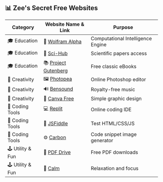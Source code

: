 ## 📊 Zee's Secret Free Websites

| Category             | Website Name & Link                                       | Purpose                                |
|----------------------|-----------------------------------------------------------|----------------------------------------|
| 🎓 Education         | 🧠 [Wolfram Alpha](https://www.wolframalpha.com)          | Computational Intelligence Engine      |
| 🎓 Education         | 🧪 [Sci-Hub](https://sci-hub.se)                          | Scientific papers access               |
| 🎓 Education         | 📚 [Project Gutenberg](https://www.gutenberg.org)        | Free classic eBooks                    |
| 🎨 Creativity        | 🖼️ [Photopea](https://www.photopea.com)                  | Online Photoshop editor                |
| 🎨 Creativity        | 🔊 [Bensound](https://www.bensound.com)                  | Royalty-free music                     |
| 🎨 Creativity        | 🎨 [Canva Free](https://www.canva.com)                   | Simple graphic design                  |
| 🧰 Coding Tools      | 💻 [Replit](https://www.replit.com)                      | Online coding IDE                      |
| 🧰 Coding Tools      | 🧮 [JSFiddle](https://jsfiddle.net)                      | Test HTML/CSS/JS                       |
| 🧰 Coding Tools      | ⚙️ [Carbon](https://carbon.now.sh)                      | Code snippet image generator           |
| 🕹️ Utility & Fun     | 📀 [PDF Drive](https://www.pdfdrive.com)                 | Free PDF downloads                     |
| 🕹️ Utility & Fun     | 🧘 [Calm](https://www.calm.com)                          | Relaxation and focus                   |